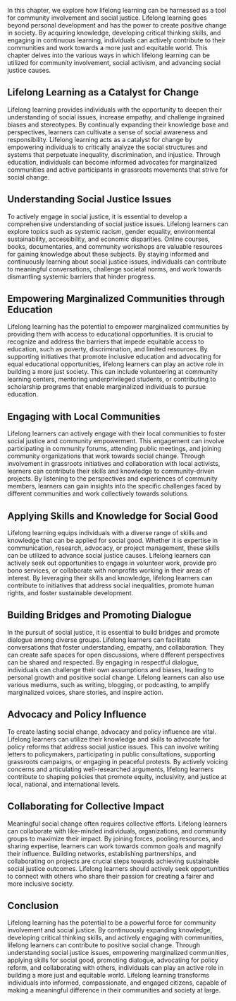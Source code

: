 
In this chapter, we explore how lifelong learning can be harnessed as a tool for community involvement and social justice. Lifelong learning goes beyond personal development and has the power to create positive change in society. By acquiring knowledge, developing critical thinking skills, and engaging in continuous learning, individuals can actively contribute to their communities and work towards a more just and equitable world. This chapter delves into the various ways in which lifelong learning can be utilized for community involvement, social activism, and advancing social justice causes.

Lifelong Learning as a Catalyst for Change
------------------------------------------

Lifelong learning provides individuals with the opportunity to deepen their understanding of social issues, increase empathy, and challenge ingrained biases and stereotypes. By continually expanding their knowledge base and perspectives, learners can cultivate a sense of social awareness and responsibility. Lifelong learning acts as a catalyst for change by empowering individuals to critically analyze the social structures and systems that perpetuate inequality, discrimination, and injustice. Through education, individuals can become informed advocates for marginalized communities and active participants in grassroots movements that strive for social change.

Understanding Social Justice Issues
-----------------------------------

To actively engage in social justice, it is essential to develop a comprehensive understanding of social justice issues. Lifelong learners can explore topics such as systemic racism, gender equality, environmental sustainability, accessibility, and economic disparities. Online courses, books, documentaries, and community workshops are valuable resources for gaining knowledge about these subjects. By staying informed and continuously learning about social justice issues, individuals can contribute to meaningful conversations, challenge societal norms, and work towards dismantling systemic barriers that hinder progress.

Empowering Marginalized Communities through Education
-----------------------------------------------------

Lifelong learning has the potential to empower marginalized communities by providing them with access to educational opportunities. It is crucial to recognize and address the barriers that impede equitable access to education, such as poverty, discrimination, and limited resources. By supporting initiatives that promote inclusive education and advocating for equal educational opportunities, lifelong learners can play an active role in building a more just society. This can include volunteering at community learning centers, mentoring underprivileged students, or contributing to scholarship programs that enable marginalized individuals to pursue education.

Engaging with Local Communities
-------------------------------

Lifelong learners can actively engage with their local communities to foster social justice and community empowerment. This engagement can involve participating in community forums, attending public meetings, and joining community organizations that work towards social change. Through involvement in grassroots initiatives and collaboration with local activists, learners can contribute their skills and knowledge to community-driven projects. By listening to the perspectives and experiences of community members, learners can gain insights into the specific challenges faced by different communities and work collectively towards solutions.

Applying Skills and Knowledge for Social Good
---------------------------------------------

Lifelong learning equips individuals with a diverse range of skills and knowledge that can be applied for social good. Whether it is expertise in communication, research, advocacy, or project management, these skills can be utilized to advance social justice causes. Lifelong learners can actively seek out opportunities to engage in volunteer work, provide pro bono services, or collaborate with nonprofits working in their areas of interest. By leveraging their skills and knowledge, lifelong learners can contribute to initiatives that address social inequalities, promote human rights, and foster sustainable development.

Building Bridges and Promoting Dialogue
---------------------------------------

In the pursuit of social justice, it is essential to build bridges and promote dialogue among diverse groups. Lifelong learners can facilitate conversations that foster understanding, empathy, and collaboration. They can create safe spaces for open discussions, where different perspectives can be shared and respected. By engaging in respectful dialogue, individuals can challenge their own assumptions and biases, leading to personal growth and positive social change. Lifelong learners can also use various mediums, such as writing, blogging, or podcasting, to amplify marginalized voices, share stories, and inspire action.

Advocacy and Policy Influence
-----------------------------

To create lasting social change, advocacy and policy influence are vital. Lifelong learners can utilize their knowledge and skills to advocate for policy reforms that address social justice issues. This can involve writing letters to policymakers, participating in public consultations, supporting grassroots campaigns, or engaging in peaceful protests. By actively voicing concerns and articulating well-researched arguments, lifelong learners contribute to shaping policies that promote equity, inclusivity, and justice at local, national, and international levels.

Collaborating for Collective Impact
-----------------------------------

Meaningful social change often requires collective efforts. Lifelong learners can collaborate with like-minded individuals, organizations, and community groups to maximize their impact. By joining forces, pooling resources, and sharing expertise, learners can work towards common goals and magnify their influence. Building networks, establishing partnerships, and collaborating on projects are crucial steps towards achieving sustainable social justice outcomes. Lifelong learners should actively seek opportunities to connect with others who share their passion for creating a fairer and more inclusive society.

Conclusion
----------

Lifelong learning has the potential to be a powerful force for community involvement and social justice. By continuously expanding knowledge, developing critical thinking skills, and actively engaging with communities, lifelong learners can contribute to positive social change. Through understanding social justice issues, empowering marginalized communities, applying skills for social good, promoting dialogue, advocating for policy reform, and collaborating with others, individuals can play an active role in building a more just and equitable world. Lifelong learning transforms individuals into informed, compassionate, and engaged citizens, capable of making a meaningful difference in their communities and society at large.

